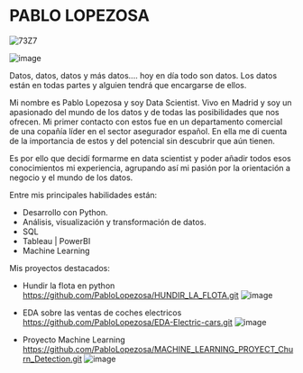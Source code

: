 # PABLO LOPEZOSA 


![73Z7](https://user-images.githubusercontent.com/97469174/168236376-84fa5e3b-ed75-443c-ae7e-9e00ecbc06a7.gif)

![image](https://user-images.githubusercontent.com/97469174/168233945-5024f32a-31ca-4d68-822a-9dd93d376230.png)



Datos, datos, datos y más datos.... hoy en día todo son datos. Los datos están en todas partes y alguien tendrá que encargarse de ellos.

Mi nombre es Pablo Lopezosa y soy Data Scientist. Vivo en Madrid y soy un apasionado del mundo de los datos y de todas las posibilidades que nos ofrecen. Mi primer contacto con estos fue en un departamento comercial de una copañía líder en el sector asegurador español. En ella me di cuenta de la importancia de estos y del potencial sin descubrir que aún tienen.

Es por ello que decidí formarme en data scientist y poder añadir todos esos conocimientos mi experiencia, agrupando así mi pasión por la orientación a negocio y el mundo de los datos. 

Entre mis principales habilidades están:
- Desarrollo con Python.
- Análisis, visualización y transformación de datos.
- SQL
- Tableau | PowerBI 
- Machine Learning

Mis proyectos destacados: 


- Hundir la flota en python https://github.com/PabloLopezosa/HUNDIR_LA_FLOTA.git 
![image](https://user-images.githubusercontent.com/97469174/168178260-1be4efea-3d05-4f17-bddf-5209efb70b2c.png)



- EDA sobre las ventas de coches electricos https://github.com/PabloLopezosa/EDA-Electric-cars.git
![image](https://user-images.githubusercontent.com/97469174/168177312-ae8b3356-793c-4763-b9f6-c783245b32a8.png)



- Proyecto Machine Learning https://github.com/PabloLopezosa/MACHINE_LEARNING_PROYECT_Churn_Detection.git
![image](https://user-images.githubusercontent.com/97469174/168178192-c64a6e65-9ece-4488-86ae-5cdc7bd9c8e0.png)




